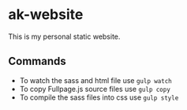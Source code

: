 # ak-website

This is my personal static website.

## Commands

- To watch the sass and html file use `gulp watch`
- To copy Fullpage.js source files use `gulp copy`
- To compile the sass files into css use `gulp style`
